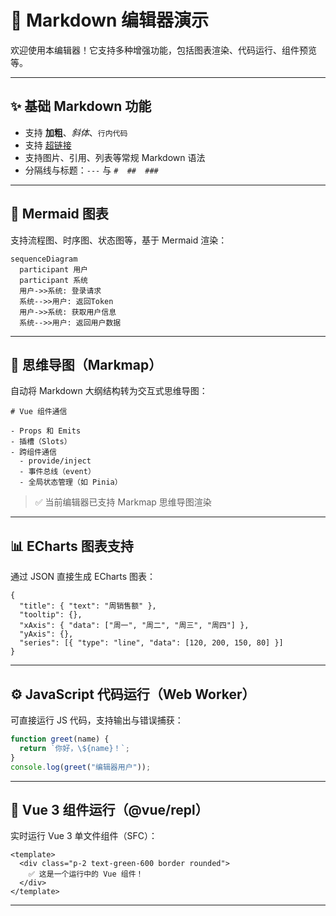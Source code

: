 # 📝 Markdown 编辑器演示

欢迎使用本编辑器！它支持多种增强功能，包括图表渲染、代码运行、组件预览等。

---

## ✨ 基础 Markdown 功能

- 支持 **加粗**、*斜体*、`行内代码`
- 支持 [超链接](https://example.com)
- 支持图片、引用、列表等常规 Markdown 语法
- 分隔线与标题：`---` 与 `#  ##  ###`

---

## 🎨 Mermaid 图表

支持流程图、时序图、状态图等，基于 Mermaid 渲染：

```mermaid
sequenceDiagram
  participant 用户
  participant 系统
  用户->>系统: 登录请求
  系统-->>用户: 返回Token
  用户->>系统: 获取用户信息
  系统-->>用户: 返回用户数据
```

---

## 🧠 思维导图（Markmap）

自动将 Markdown 大纲结构转为交互式思维导图：

```markmap
# Vue 组件通信

- Props 和 Emits
- 插槽（Slots）
- 跨组件通信
  - provide/inject
  - 事件总线（event）
  - 全局状态管理（如 Pinia）
```

> ✅ 当前编辑器已支持 Markmap 思维导图渲染

---

## 📊 ECharts 图表支持

通过 JSON 直接生成 ECharts 图表：

```echarts
{
  "title": { "text": "周销售额" },
  "tooltip": {},
  "xAxis": { "data": ["周一", "周二", "周三", "周四"] },
  "yAxis": {},
  "series": [{ "type": "line", "data": [120, 200, 150, 80] }]
}
```

---

## ⚙️ JavaScript 代码运行（Web Worker）

可直接运行 JS 代码，支持输出与错误捕获：

```javascript
function greet(name) {
  return `你好，\${name}！`;
}
console.log(greet("编辑器用户"));
```

---

## 🧩 Vue 3 组件运行（@vue/repl）

实时运行 Vue 3 单文件组件（SFC）：

```vue
<template>
  <div class="p-2 text-green-600 border rounded">
    ✅ 这是一个运行中的 Vue 组件！
  </div>
</template>
```

---